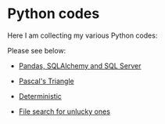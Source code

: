 # Python codes 

Here I am collecting my various Python codes:

Please see below:

* [Pandas, SQLAlchemy and SQL Server](pd_sql)

* [Pascal's Triangle](pascal_triangle)
* [Deterministic](deterministic) 
* [File search for unlucky ones](file_search)  
